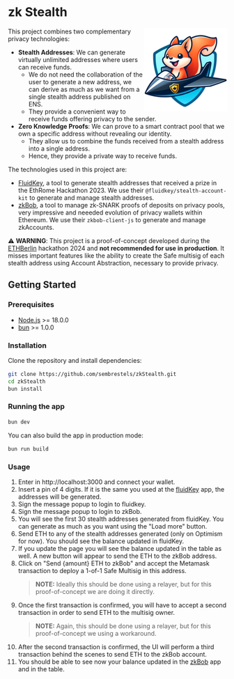 # zk Stealth

<img align="right" src="apps/web/public/android-chrome-192x192.png" alt="zk Anon">

This project combines two complementary privacy technologies:
- **Stealth Addresses**: We can generate virtually unlimited addresses where users can receive funds.
  - We do not need the collaboration of the user to generate a new address, we can derive as much as we want from a single stealth address published on ENS.
  - They provide a convenient way to receive funds offering privacy to the sender.
- **Zero Knowledge Proofs**: We can prove to a smart contract pool that we own a specific address without revealing our identity.
  - They allow us to combine the funds received from a stealth address into a single address.
  - Hence, they provide a private way to receive funds.

The technologies used in this project are:
- [FluidKey](https://app.fluidkey.com/auth?code=U5U787), a tool to generate stealth addresses that received a prize in the EthRome Hackathon 2023. We use their `@fluidkey/stealth-account-kit` to generate and manage stealth addresses.
- [zkBob](https://app.zkbob.com), a tool to manage zk-SNARK proofs of deposits on privacy pools, very impressive and neeeded evolution of privacy wallets within Ethereum. We use their `zkbob-client-js` to generate and manage zkAccounts.


⚠️ **WARNING**: This project is a proof-of-concept developed during the [ETHBerlin](https://ethberlin.org/) hackathon 2024 and **not recommended for use in production**. It misses important features like the ability to create the Safe multisig of each stealth address using Account Abstraction, necessary to provide privacy.

## Getting Started

### Prerequisites

- [Node.js](https://nodejs.org/en/) >= 18.0.0
- [bun](https://bun.sh/) >= 1.0.0

### Installation

Clone the repository and install dependencies:

```sh
git clone https://github.com/sembrestels/zkStealth.git
cd zkStealth
bun install
```

### Running the app

```sh
bun dev
```

You can also build the app in production mode:

```sh
bun run build
```

### Usage

1. Enter in http://localhost:3000 and connect your wallet.
2. Insert a pin of 4 digits. If it is the same you used at the [fluidKey](https://app.fluidkey.com) app, the addresses will be generated.
3. Sign the message popup to login to fluidkey.
4. Sign the message popup to login to zkBob.
5. You will see the first 30 stealth addresses generated from fluidKey. You can generate as much as you want using the "Load more" button.
6. Send ETH to any of the stealth addresses generated (only on Optimism for now). You should see the balance updated in fluidKey.
7. If you update the page you will see the balance updated in the table as well. A new button will appear to send the ETH to the zkBob address.
8. Click on "Send {amount} ETH to zkBob" and accept the Metamask transaction to deploy a 1-of-1 Safe Multisig in this address.
    > **NOTE:** Ideally this should be done using a relayer, but for this proof-of-concept we are doing it directly.
9. Once the first transaction is confirmed, you will have to accept a second transaction in order to send ETH to the multisig owner.
    > **NOTE:** Again, this should be done using a relayer, but for this proof-of-concept we using a workaround.
10. After the second transaction is confirmed, the UI will perform a third transaction behind the scenes to send ETH to the zkBob account.
11. You should be able to see now your balance updated in the [zkBob](https://app.zkbob.com) app and in the table.
